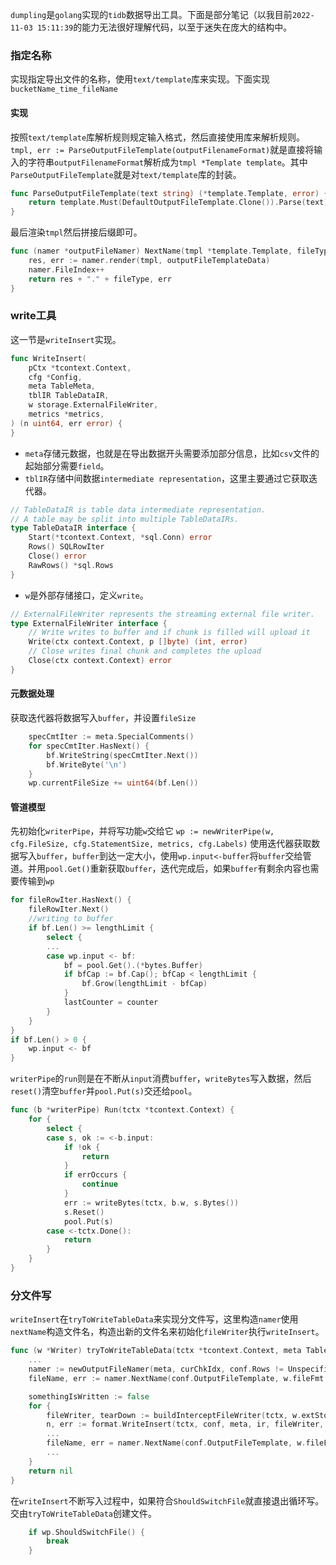 `dumpling`是`golang`实现的`tidb`数据导出工具。下面是部分笔记（以我目前`2022-11-03 15:11:39`的能力无法很好理解代码，以至于迷失在庞大的结构中。
### 指定名称
实现指定导出文件的名称，使用`text/template`库来实现。下面实现`bucketName_time_fileName`
#### 实现
按照`text/template`库解析规则规定输入格式，然后直接使用库来解析规则。`tmpl, err := ParseOutputFileTemplate(outputFilenameFormat)`就是直接将输入的字符串`outputFilenameFormat`解析成为`tmpl *Template template`。其中`ParseOutputFileTemplate`就是对`text/template`库的封装。
```go
func ParseOutputFileTemplate(text string) (*template.Template, error) {
	return template.Must(DefaultOutputFileTemplate.Clone()).Parse(text)
}
```
最后渲染`tmpl`然后拼接后缀即可。
```go
func (namer *outputFileNamer) NextName(tmpl *template.Template, fileType string) (string, error) {
	res, err := namer.render(tmpl, outputFileTemplateData)
	namer.FileIndex++
	return res + "." + fileType, err
}
```
### write工具
这一节是`writeInsert`实现。
```go
func WriteInsert(
	pCtx *tcontext.Context,
	cfg *Config,
	meta TableMeta,
	tblIR TableDataIR,
	w storage.ExternalFileWriter,
	metrics *metrics,
) (n uint64, err error) {
}
```

- `meta`存储元数据，也就是在导出数据开头需要添加部分信息，比如`csv`文件的起始部分需要`field`。
- `tblIR`存储中间数据`intermediate representation`，这里主要通过它获取迭代器。
```go
// TableDataIR is table data intermediate representation.
// A table may be split into multiple TableDataIRs.
type TableDataIR interface {
	Start(*tcontext.Context, *sql.Conn) error
	Rows() SQLRowIter
	Close() error
	RawRows() *sql.Rows
}
```

- `w`是外部存储接口，定义`write`。
```go
// ExternalFileWriter represents the streaming external file writer.
type ExternalFileWriter interface {
	// Write writes to buffer and if chunk is filled will upload it
	Write(ctx context.Context, p []byte) (int, error)
	// Close writes final chunk and completes the upload
	Close(ctx context.Context) error
}

```
#### 元数据处理
获取迭代器将数据写入`buffer`，并设置`fileSize`
```go
	specCmtIter := meta.SpecialComments()
	for specCmtIter.HasNext() {
		bf.WriteString(specCmtIter.Next())
		bf.WriteByte('\n')
	}
	wp.currentFileSize += uint64(bf.Len())
```
#### 管道模型
先初始化`writerPipe`，并将写功能`w`交给它
`wp := newWriterPipe(w, cfg.FileSize, cfg.StatementSize, metrics, cfg.Labels)`
使用迭代器获取数据写入`buffer`，`buffer`到达一定大小，使用`wp.input<-buffer`将`buffer`交给管道。并用`pool.Get()`重新获取`buffer`，迭代完成后，如果`buffer`有剩余内容也需要传输到`wp`
```go
for fileRowIter.HasNext() {
    fileRowIter.Next()
    //writing to buffer
    if bf.Len() >= lengthLimit {
        select {
        ...
        case wp.input <- bf:
            bf = pool.Get().(*bytes.Buffer)
            if bfCap := bf.Cap(); bfCap < lengthLimit {
                bf.Grow(lengthLimit - bfCap)
            }
            lastCounter = counter
        }
    }
}
if bf.Len() > 0 {
    wp.input <- bf
}
```
`writerPipe`的`run`则是在不断从`input`消费`buffer`，`writeBytes`写入数据，然后`reset()`清空`buffer`并`pool.Put(s)`交还给`pool`。
```go
func (b *writerPipe) Run(tctx *tcontext.Context) {
	for {
		select {
		case s, ok := <-b.input:
			if !ok {
				return
			}
			if errOccurs {
				continue
			}
			err := writeBytes(tctx, b.w, s.Bytes())
			s.Reset()
			pool.Put(s)
		case <-tctx.Done():
			return
		}
	}
}
```
### 分文件写
`writeInsert`在`tryToWriteTableData`来实现分文件写，这里构造`namer`使用`nextName`构造文件名，构造出新的文件名来初始化`fileWriter`执行`writeInsert`。
```go
func (w *Writer) tryToWriteTableData(tctx *tcontext.Context, meta TableMeta, ir TableDataIR, curChkIdx int) error {
	...
	namer := newOutputFileNamer(meta, curChkIdx, conf.Rows != UnspecifiedSize, conf.FileSize != UnspecifiedSize)
	fileName, err := namer.NextName(conf.OutputFileTemplate, w.fileFmt.Extension())

	somethingIsWritten := false
	for {
		fileWriter, tearDown := buildInterceptFileWriter(tctx, w.extStorage, fileName, conf.CompressType)
		n, err := format.WriteInsert(tctx, conf, meta, ir, fileWriter, w.metrics)
        ...
		fileName, err = namer.NextName(conf.OutputFileTemplate, w.fileFmt.Extension())
    	...
	}
	return nil
}
```
在`writeInsert`不断写入过程中，如果符合`ShouldSwitchFile`就直接退出循环写。交由`tryToWriteTableData`创建文件。
```go
    if wp.ShouldSwitchFile() {
        break
    }
```
